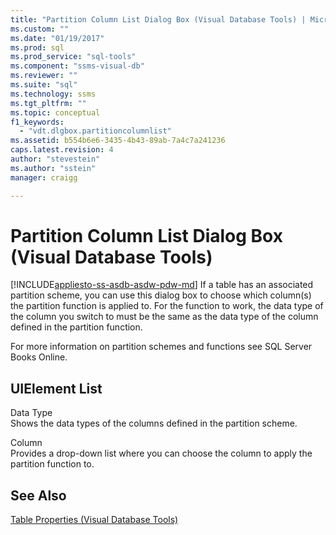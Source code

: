 ```yaml
---
title: "Partition Column List Dialog Box (Visual Database Tools) | Microsoft Docs"
ms.custom: ""
ms.date: "01/19/2017"
ms.prod: sql
ms.prod_service: "sql-tools"
ms.component: "ssms-visual-db"
ms.reviewer: ""
ms.suite: "sql"
ms.technology: ssms
ms.tgt_pltfrm: ""
ms.topic: conceptual
f1_keywords: 
  - "vdt.dlgbox.partitioncolumnlist"
ms.assetid: b554b6e6-3435-4b43-89ab-7a4c7a241236
caps.latest.revision: 4
author: "stevestein"
ms.author: "sstein"
manager: craigg

---
```

# Partition Column List Dialog Box (Visual Database Tools)
[!INCLUDE[appliesto-ss-asdb-asdw-pdw-md](../../includes/appliesto-ss-asdb-asdw-pdw-md.md)]
If a table has an associated partition scheme, you can use this dialog box to choose which column(s) the partition function is applied to. For the function to work, the data type of the column you switch to must be the same as the data type of the column defined in the partition function.  
  
For more information on partition schemes and functions see SQL Server Books Online.  
  
## UIElement List  
Data Type  
Shows the data types of the columns defined in the partition scheme.  
  
Column  
Provides a drop-down list where you can choose the column to apply the partition function to.  
  
## See Also  
[Table Properties &#40;Visual Database Tools&#41;](../../ssms/visual-db-tools/table-properties-visual-database-tools.md)  
  
